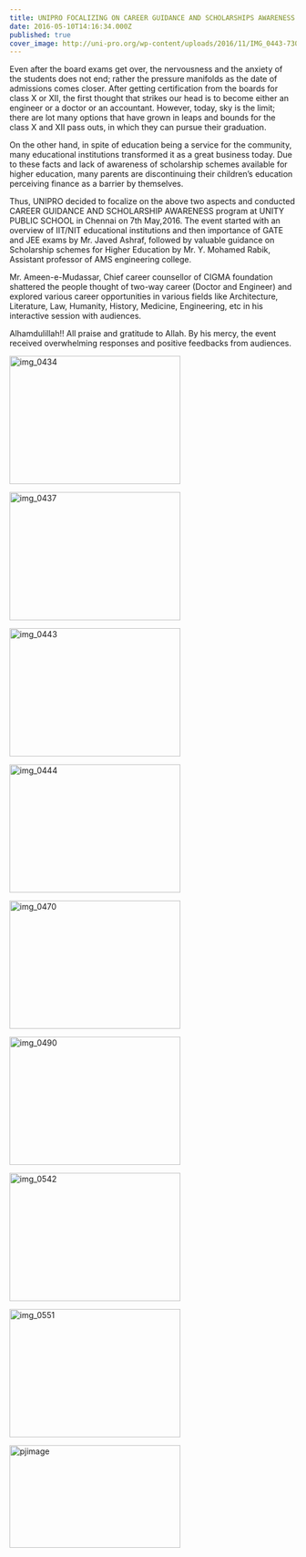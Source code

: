 ```yaml
---
title: UNIPRO FOCALIZING ON CAREER GUIDANCE AND SCHOLARSHIPS AWARENESS
date: 2016-05-10T14:16:34.000Z
published: true
cover_image: http://uni-pro.org/wp-content/uploads/2016/11/IMG_0443-730x340.jpg
---
```


Even after the board exams get over, the nervousness and the anxiety of the students does not end; rather the pressure manifolds as the date of admissions comes closer. After getting certification from the boards for class X or XII, the first thought that strikes our head is to become either an engineer or a doctor or an accountant. However, today, sky is the limit; there are lot many options that have grown in leaps and bounds for the class X and XII pass outs, in which they can pursue their graduation.

On the other hand, in spite of education being a service for the community, many educational institutions transformed it as a great business today. Due to these facts and lack of awareness of scholarship schemes available for higher education, many parents are discontinuing their children’s education perceiving finance as a barrier by themselves.

Thus, UNIPRO decided to focalize on the above two aspects and conducted CAREER GUIDANCE AND SCHOLARSHIP AWARENESS program at UNITY PUBLIC SCHOOL in Chennai on 7th May,2016. The event started with an overview of IIT/NIT educational institutions and then importance of GATE and JEE exams by Mr. Javed Ashraf, followed by valuable guidance on Scholarship schemes for Higher Education by Mr. Y. Mohamed Rabik, Assistant professor of AMS engineering college.

Mr. Ameen-e-Mudassar, Chief career counsellor of CIGMA foundation shattered the people thought of two-way career (Doctor and Engineer) and explored various career opportunities in various fields like Architecture, Literature, Law, Humanity, History, Medicine, Engineering, etc in his interactive session with audiences.

Alhamdulillah!! All praise and gratitude to Allah. By his mercy, the event received overwhelming responses and positive feedbacks from audiences.

<p><img src="http://uni-pro.org/wp-content/uploads/2016/11/IMG_0434-300x225.jpg" alt="img_0434" width="300" height="225" class="alignnone size-medium wp-image-181" srcset="http://uni-pro.org/wp-content/uploads/2016/11/IMG_0434-300x225.jpg 300w, http://uni-pro.org/wp-content/uploads/2016/11/IMG_0434-768x576.jpg 768w, http://uni-pro.org/wp-content/uploads/2016/11/IMG_0434.jpg 844w" sizes="(max-width: 300px) 100vw, 300px"></p>
<p><img src="http://uni-pro.org/wp-content/uploads/2016/11/IMG_0437-2-300x225.jpg" alt="img_0437" width="300" height="225" class="alignnone size-medium wp-image-182" srcset="http://uni-pro.org/wp-content/uploads/2016/11/IMG_0437-2-300x225.jpg 300w, http://uni-pro.org/wp-content/uploads/2016/11/IMG_0437-2-768x576.jpg 768w, http://uni-pro.org/wp-content/uploads/2016/11/IMG_0437-2.jpg 844w" sizes="(max-width: 300px) 100vw, 300px"></p>
<p><img src="http://uni-pro.org/wp-content/uploads/2016/11/IMG_0443-300x225.jpg" alt="img_0443" width="300" height="225" class="alignnone size-medium wp-image-183" srcset="http://uni-pro.org/wp-content/uploads/2016/11/IMG_0443-300x225.jpg 300w, http://uni-pro.org/wp-content/uploads/2016/11/IMG_0443-768x576.jpg 768w, http://uni-pro.org/wp-content/uploads/2016/11/IMG_0443.jpg 844w" sizes="(max-width: 300px) 100vw, 300px"></p>
<p><img src="http://uni-pro.org/wp-content/uploads/2016/11/IMG_0444-300x225.jpg" alt="img_0444" width="300" height="225" class="alignnone size-medium wp-image-184" srcset="http://uni-pro.org/wp-content/uploads/2016/11/IMG_0444-300x225.jpg 300w, http://uni-pro.org/wp-content/uploads/2016/11/IMG_0444-768x576.jpg 768w, http://uni-pro.org/wp-content/uploads/2016/11/IMG_0444.jpg 844w" sizes="(max-width: 300px) 100vw, 300px"></p>
<p><img src="http://uni-pro.org/wp-content/uploads/2016/11/IMG_0470-300x225.jpg" alt="img_0470" width="300" height="225" class="alignnone size-medium wp-image-185" srcset="http://uni-pro.org/wp-content/uploads/2016/11/IMG_0470-300x225.jpg 300w, http://uni-pro.org/wp-content/uploads/2016/11/IMG_0470-768x576.jpg 768w, http://uni-pro.org/wp-content/uploads/2016/11/IMG_0470.jpg 844w" sizes="(max-width: 300px) 100vw, 300px"></p>
<p><img src="http://uni-pro.org/wp-content/uploads/2016/11/IMG_0490-300x225.jpg" alt="img_0490" width="300" height="225" class="alignnone size-medium wp-image-186" srcset="http://uni-pro.org/wp-content/uploads/2016/11/IMG_0490-300x225.jpg 300w, http://uni-pro.org/wp-content/uploads/2016/11/IMG_0490.jpg 436w" sizes="(max-width: 300px) 100vw, 300px"></p>
<p><img src="http://uni-pro.org/wp-content/uploads/2016/11/IMG_0542-300x225.jpg" alt="img_0542" width="300" height="225" class="alignnone size-medium wp-image-187" srcset="http://uni-pro.org/wp-content/uploads/2016/11/IMG_0542-300x225.jpg 300w, http://uni-pro.org/wp-content/uploads/2016/11/IMG_0542-768x576.jpg 768w, http://uni-pro.org/wp-content/uploads/2016/11/IMG_0542.jpg 844w" sizes="(max-width: 300px) 100vw, 300px"></p>
<p><img src="http://uni-pro.org/wp-content/uploads/2016/11/IMG_0551-300x225.jpg" alt="img_0551" width="300" height="225" class="alignnone size-medium wp-image-188" srcset="http://uni-pro.org/wp-content/uploads/2016/11/IMG_0551-300x225.jpg 300w, http://uni-pro.org/wp-content/uploads/2016/11/IMG_0551.jpg 437w" sizes="(max-width: 300px) 100vw, 300px"></p>
<p><img src="http://uni-pro.org/wp-content/uploads/2016/11/pjimage-300x180.jpg" alt="pjimage" width="300" height="180" class="alignnone size-medium wp-image-189" srcset="http://uni-pro.org/wp-content/uploads/2016/11/pjimage-300x180.jpg 300w, http://uni-pro.org/wp-content/uploads/2016/11/pjimage-768x461.jpg 768w, http://uni-pro.org/wp-content/uploads/2016/11/pjimage-1024x614.jpg 1024w, http://uni-pro.org/wp-content/uploads/2016/11/pjimage.jpg 1500w" sizes="(max-width: 300px) 100vw, 300px"></p>


